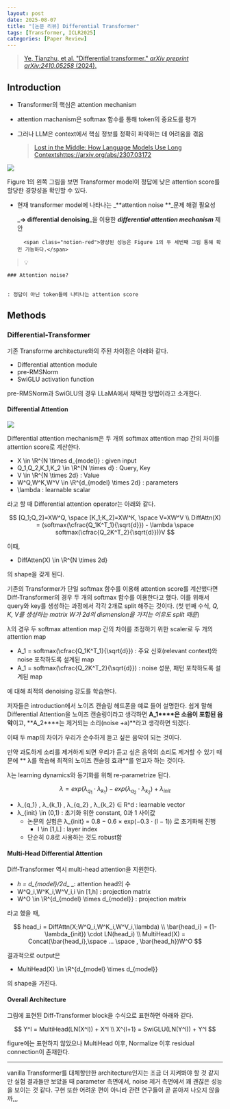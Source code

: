 ```yaml
---
layout: post
date: 2025-08-07
title: "[논문 리뷰] Differential Transformer"
tags: [Transformer, ICLR2025]
categories: [Paper Review]
---
```


> [Ye, Tianzhu, et al. "Differential transformer." ](https://arxiv.org/abs/2410.05258)[_arXiv preprint arXiv:2410.05258_](https://arxiv.org/abs/2410.05258)[ (2024).](https://arxiv.org/abs/2410.05258)



## Introduction

- Transformer의 핵심은 attention mechanism
- attention machanism은 softmax 함수를 통해 token의 중요도를 평가
- 그러나 LLM은 context에서 핵심 정보를 정확히 파악하는 데 어려움을 겪음

	> [Lost in the Middle: How Language Models Use Long Contextshttps://arxiv.org/abs/2307.03172](https://arxiv.org/abs/2307.03172)


![](https://prod-files-secure.s3.us-west-2.amazonaws.com/542b861c-36a8-4051-84e5-8804b6728dba/9083ea56-691a-4752-ae26-47f403431ac8/image.png?X-Amz-Algorithm=AWS4-HMAC-SHA256&X-Amz-Content-Sha256=UNSIGNED-PAYLOAD&X-Amz-Credential=ASIAZI2LB4667PEJZDZA%2F20250810%2Fus-west-2%2Fs3%2Faws4_request&X-Amz-Date=20250810T060102Z&X-Amz-Expires=3600&X-Amz-Security-Token=IQoJb3JpZ2luX2VjEJb%2F%2F%2F%2F%2F%2F%2F%2F%2F%2FwEaCXVzLXdlc3QtMiJGMEQCICK56qVoQTR6oNQZlSl80AvkfTGDfKCuNiD8YCFWhqu0AiBDDc2OPG9TSVLHpqISsgfFx9tj9y%2BXkqsfAsHCkFv0cSqIBAjP%2F%2F%2F%2F%2F%2F%2F%2F%2F%2F8BEAAaDDYzNzQyMzE4MzgwNSIMftNkVQXHqS2Z3Mu%2BKtwDbJCsySLcl1vfPwgsUr7ZSKGgl2wunooM7hrwdOQcAR3aYeDUxv57sePb5sTx2acpI2ZDEe9AJT7n8L2ilz6i8m1WrOaNbpoTVNJAVgaLNgJUS9UQxKyE310MPb7JagjY7a6wt6uUhg0ig6n0HeLq8Qk%2Bq3oOlnC%2F%2B18drmg%2FRmxTxMBqeAVVG3Od85gIGkFEYLsDzlUY4DMTbqY5ps5Ep7dSpHq81wpTI2bpURgqShUd9%2FLWtljSCIkHiTa1HP%2BEZh2EvmOyGJ8iIwusdpy6Nz%2Fk%2B%2Blj7fi7c3ImyvNeOI%2B7zv2TNkhumqMgI%2F66qtTRtmz1v%2FWD6xNDvO85dAfU9qMd0rdZl7kXc%2BEBQJD%2FYfqADAor6QpyRvF2YMbVYjyaMTnNfflJYLXOMUteSDBZICxa04mBQKluAtx9X9phEaP%2FDUsNE6ZyHlm%2FjN2ZqPyojoT8rqXLHgDyWrD7KdFjF7vKE6pmpVRmj3bJJWMiUjjQ4SFanK9lT5bgsIgzYtPo1LVDEvRaZnNpN1tNnET%2BANMODRiUvAB%2FY2W%2FAl9IRIEaKnFLIG51407I835g4p4d8HeBQA2pnxqbRq4tVt0yXDR32w3CSapv3leYW6ONs6K998JZsNR3vA%2FTjMUw8NvgxAY6pgHLmQ%2FTOFVz3iuIsXbpcdfBVeOXGKna5xS%2FBnky1mSSGwjbV9duoVug7ZqdNmaSTjhcWvSGEnIsKnE1sF65QXoyOfEUJoB7Z6PNe6vrhb%2FwL7BGHmSUlVKWyywr%2BjyvNqNRvc0tFtBp7NR83dgBQR4CdeIFB7ydUZkxOuyH3bRlsqQkeuCKN17CcEe9R%2BJ0UzDT7KSAdU9bRW5nSn4w0%2BKVdrsEUNWk&X-Amz-Signature=74bf57c960016da78c8ab114a3029b904e4cd2c9192761a551cb16a1bb0a41f3&X-Amz-SignedHeaders=host&x-amz-checksum-mode=ENABLED&x-id=GetObject)


Figure 1의 왼쪽 그림을 보면 Transformer model이 정답에 낮은 attention score를 할당한 경향성을 확인할 수 있다.

- 현재 transformer model에 나타나는 _**attention noise **_문제 해결 필요성

	_**→ differential denoising**_을 이용한 _**differential attention mechanism**_ 제안


		<span class="notion-red">향상된 성능은 Figure 1의 두 세번째 그림 통해 확인 가능하다.</span>


> 💡 


	### Attention noise?


	: 정답이 아닌 token들에 나타나는 attention score



## Methods



### Differential-Transformer


기존 Transforme architecture와의 주된 차이점은 아래와 같다.

- Differential attention module
- pre-RMSNorm
- SwiGLU activation function

pre-RMSNorm과 SwiGLU의 경우 LLaMA에서 채택한 방법이라고 소개한다.



#### Differential Attention


![](https://prod-files-secure.s3.us-west-2.amazonaws.com/542b861c-36a8-4051-84e5-8804b6728dba/116d70b2-1963-4810-9167-f4c7d8a06e8f/image.png?X-Amz-Algorithm=AWS4-HMAC-SHA256&X-Amz-Content-Sha256=UNSIGNED-PAYLOAD&X-Amz-Credential=ASIAZI2LB4667PEJZDZA%2F20250810%2Fus-west-2%2Fs3%2Faws4_request&X-Amz-Date=20250810T060102Z&X-Amz-Expires=3600&X-Amz-Security-Token=IQoJb3JpZ2luX2VjEJb%2F%2F%2F%2F%2F%2F%2F%2F%2F%2FwEaCXVzLXdlc3QtMiJGMEQCICK56qVoQTR6oNQZlSl80AvkfTGDfKCuNiD8YCFWhqu0AiBDDc2OPG9TSVLHpqISsgfFx9tj9y%2BXkqsfAsHCkFv0cSqIBAjP%2F%2F%2F%2F%2F%2F%2F%2F%2F%2F8BEAAaDDYzNzQyMzE4MzgwNSIMftNkVQXHqS2Z3Mu%2BKtwDbJCsySLcl1vfPwgsUr7ZSKGgl2wunooM7hrwdOQcAR3aYeDUxv57sePb5sTx2acpI2ZDEe9AJT7n8L2ilz6i8m1WrOaNbpoTVNJAVgaLNgJUS9UQxKyE310MPb7JagjY7a6wt6uUhg0ig6n0HeLq8Qk%2Bq3oOlnC%2F%2B18drmg%2FRmxTxMBqeAVVG3Od85gIGkFEYLsDzlUY4DMTbqY5ps5Ep7dSpHq81wpTI2bpURgqShUd9%2FLWtljSCIkHiTa1HP%2BEZh2EvmOyGJ8iIwusdpy6Nz%2Fk%2B%2Blj7fi7c3ImyvNeOI%2B7zv2TNkhumqMgI%2F66qtTRtmz1v%2FWD6xNDvO85dAfU9qMd0rdZl7kXc%2BEBQJD%2FYfqADAor6QpyRvF2YMbVYjyaMTnNfflJYLXOMUteSDBZICxa04mBQKluAtx9X9phEaP%2FDUsNE6ZyHlm%2FjN2ZqPyojoT8rqXLHgDyWrD7KdFjF7vKE6pmpVRmj3bJJWMiUjjQ4SFanK9lT5bgsIgzYtPo1LVDEvRaZnNpN1tNnET%2BANMODRiUvAB%2FY2W%2FAl9IRIEaKnFLIG51407I835g4p4d8HeBQA2pnxqbRq4tVt0yXDR32w3CSapv3leYW6ONs6K998JZsNR3vA%2FTjMUw8NvgxAY6pgHLmQ%2FTOFVz3iuIsXbpcdfBVeOXGKna5xS%2FBnky1mSSGwjbV9duoVug7ZqdNmaSTjhcWvSGEnIsKnE1sF65QXoyOfEUJoB7Z6PNe6vrhb%2FwL7BGHmSUlVKWyywr%2BjyvNqNRvc0tFtBp7NR83dgBQR4CdeIFB7ydUZkxOuyH3bRlsqQkeuCKN17CcEe9R%2BJ0UzDT7KSAdU9bRW5nSn4w0%2BKVdrsEUNWk&X-Amz-Signature=1544b3392098f936052fc3ecb82e665e3c7b7d4ac13541974a526aacb049d728&X-Amz-SignedHeaders=host&x-amz-checksum-mode=ENABLED&x-id=GetObject)


Differential attention mechanism은 두 개의 softmax attention map 간의 차이를 attention score로 계산한다.

- X \in \R^{N \times d\_{model}} : given input
- Q\_1,Q\_2,K\_1,K\_2 \in \R^{N \times d} : Query, Key
- V \in \R^{N \times 2d} : Value
- W^Q,W^K,W^V \in \R^{d\_{model} \times 2d} : parameters
- \lambda : learnable scalar

라고 할 때 Differential attention operator는 아래와 같다.


$$
[Q_1;Q_2]=XW^Q, \space [K_1;K_2]=XW^K, \space V=XW^V \\
DiffAttn(X) = (softmax(\cfrac{Q_1K^T_1}{\sqrt{d}}) - \lambda \space softmax(\cfrac{Q_2K^T_2}{\sqrt{d}}))V
$$


이때,

- DiffAtten(X) \in \R^{N \times 2d}

의 shape을 갖게 된다.


기존의 Transformer가 단일 softmax 함수를 이용해 attention score를 계산했다면 Diff-Transformer의 경우 두 개의 softmax 함수를 이용한다고 했다. 이를 위해서 query와 key를 생성하는 과정에서 각각 2개로 split 해주는 것이다. <span class="notion-red">(첫 번째 수식, </span><span class="notion-red">_Q, K, V를 생성하는 matrix W가 2d의 dismension을 가지는 이유도 split 때문_</span><span class="notion-red">)</span>


 λ의 경우 두 softmax attention map 간의 차이를 조정하기 위한 scaler로 두 개의 attention map

- A\_1 = softmax(\cfrac{Q\_1K^T\_1}{\sqrt{d}}) : 주요 신호(relevant context)와 noise 포착하도록 설계된 map
- A\_1 = softmax(\cfrac{Q\_2K^T\_2}{\sqrt{d}}) : noise 성분, 패턴 포착하도록 설계된 map 

에 대해 최적의 denoising 강도를 학습한다.


저자들은 introduction에서 노이즈 캔슬링 헤드폰을 예로 들어 설명한다. 쉽게 말해 Differential Attention을 노이즈 캔슬링이라고 생각하면 **A\_1****은 소음이 포함된 음악**이고, **A\_2****는 제거되는 소리(noise +a)**라고 생각하면 되겠다. 


이때 두 map의 차이가 우리가 순수하게 듣고 싶은 음악이 되는 것이다. 


만약 과도하게 소리를 제거하게 되면 우리가 듣고 싶은 음악의 소리도 제거할 수 있기 때문에 ** λ를 학습해 최적의 노이즈 캔슬링 효과**를 얻고자 하는 것이다.


λ는 learning dynamics와 동기화를 위해 re-parametrize 된다.


$$
\lambda = exp(\lambda_{q_1} \cdot \lambda_{k_1}) - exp(\lambda_{q_2} \cdot \lambda_{k_2}) + \lambda_{init}
$$

- λ\_{q\_1} , λ\_{k\_1} , λ\_{q\_2} , λ\_{k\_2} ∈ R^d : learnable vector
- λ\_{init} \in (0,1) : 초기화 위한 constant, 0과 1 사이값
	- 논문의 실험은 λ\_{init} = 0.8 − 0.6 × exp(−0.3 · (l − 1)) 로 초기화해 진행
		- l \in [1,L] : layer index
	- 단순히 0.8로 사용하는 것도 robust함


#### **Multi-Head Differential Attention**


Diff-Transformer 역시 multi-head attention을 지원한다.

- _h = d\_{model}/2d__ _: attention head의 수
- W^Q\_i,W^K\_i,W^V\_i,i \in [1,h] : projection matrix
- W^O \in \R^{d\_{model} \times d\_{model}} : projection matrix

라고 했을 때,


$$
head_i = DiffAttn(X;W^Q_i,W^K_i,W^V_i,\lambda) \\
\bar{head_i} = (1-\lambda_{init}) \cdot LN(head_i) \\
MultiHead(X) = Concat(\bar{head_i},\space ... \space , \bar{head_h})W^O
$$


결과적으로 output은

- MultiHead(X) \in \R^{d\_{model} \times d\_{model}}

의 shape을 가진다.



#### Overall Architecture


그림에 표현된 Diff-Transformer block을 수식으로 표현하면 아래와 같다.


$$
Y^l = MultiHead(LN(X^l)) + X^l \\
X^{l+1} = SwiGLU(LN(Y^l)) + Y^l
$$


figure에는 표현하지 않았으나 MultiHead 이후, Normalize 이후 residual connection이 존재한다.


---


vanilla Transformer를 대체할만한 architecture인지는 조금 더 지켜봐야 할 것 같지만 실험 결과들만 보았을 때 parameter 측면에서, noise 제거 측면에서 꽤 괜찮은 성능을 보이는 것 같다. 구현 또한 어려운 편이 아니라 관련 연구들이 곧 쏟아져 나오지 않을까,,,


